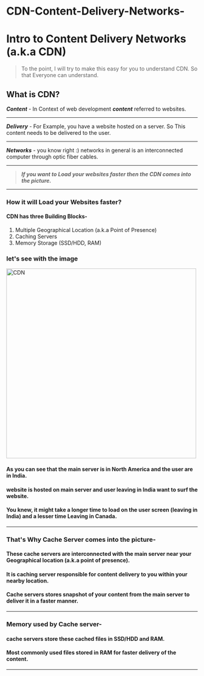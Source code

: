 # CDN-Content-Delivery-Networks-

# Intro to Content Delivery Networks (a.k.a CDN)

>To the point, I will try to make this easy for you to understand CDN. So that Everyone can understand.
## What is CDN?
***Content*** - In Context of web development ***content*** referred to websites.
***
***Delivery*** - For Example, you have a website hosted on a server. So This content needs to be delivered to the user.
***
***Networks*** - you know right :) networks in general is an interconnected computer through optic fiber cables. 
***
>***If you want to Load your websites faster then the CDN comes into the picture.*** 
---
### How it will Load your Websites faster?

#### CDN has three Building Blocks-
1. Multiple Geographical Location (a.k.a Point of Presence)
2. Caching Servers
3. Memory Storage (SSD/HDD, RAM)

### let's see with the image
<img width="500" alt="CDN" src="https://user-images.githubusercontent.com/103528833/210252947-962fd0a1-1b18-48b6-849d-e6ab85d5839d.png">

#### As you can see that the main server is in North America and the user are in India.
#### website is hosted on main server and user leaving in India want to surf the website. 
#### You knew, it might take a longer time to load on the user screen (leaving in India) and a lesser time Leaving in Canada.
---
### That's Why Cache Server comes into the picture-
#### These cache servers are interconnected with the main server near your Geographical location (a.k.a point of presence). 
#### It is caching server responsible for content delivery to you within your nearby location.
#### Cache servers stores snapshot of your content from the main server to deliver it in a faster manner.
---
### Memory used by Cache server-
#### cache servers store these cached files in SSD/HDD and RAM.
#### Most commonly used files stored in RAM for faster delivery of the content.
---
